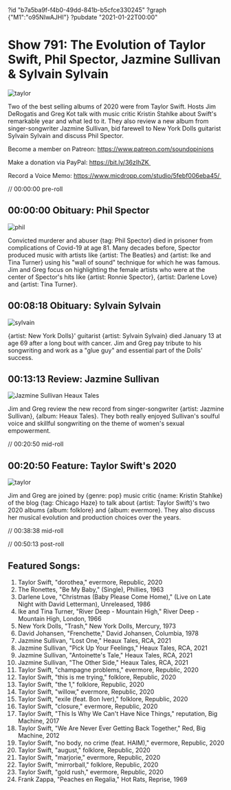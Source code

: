 ?id "b7a5ba9f-f4b0-49dd-841b-b5cfce330245"
?graph {"M1":"o95NIwAJHI"}
?pubdate "2021-01-22T00:00"
# Show 791: The Evolution of Taylor Swift, Phil Spector, Jazmine Sullivan & Sylvain Sylvain

![taylor](https://static.soundopinions.org/images/2021/taylor.jpeg)

Two of the best selling albums of 2020 were from Taylor Swift. Hosts Jim DeRogatis and Greg Kot talk with music critic Kristin Stahlke about Swift's remarkable year and what led to it. They also review a new album from singer-songwriter Jazmine Sullivan, bid farewell to New York Dolls guitarist Sylvain Sylvain and discuss Phil Spector. 

Become a member on Patreon: https://www.patreon.com/soundopinions

Make a donation via PayPal: https://bit.ly/36zIhZK 

Record a Voice Memo: https://www.micdropp.com/studio/5febf006eba45/ 

// 00:00:00 pre-roll

## 00:00:00 Obituary: Phil Spector
![phil](https://static.soundopinions.org/images/2021/phil.jpeg)

Convicted murderer and abuser {tag: Phil Spector} died in prisoner from complications of Covid-19 at age 81. Many decades before, Spector produced music with artists like {artist: The Beatles} and {artist: Ike and Tina Turner} using his "wall of sound" technique for which he was famous. Jim and Greg focus on highlighting the female artists who were at the center of Spector's hits like {artist: Ronnie Spector}, {artist: Darlene Love} and {artist: Tina Turner}.

## 00:08:18 Obituary: Sylvain Sylvain
![sylvain](https://static.soundopinions.org/images/2021/sylvain.jpeg)

{artist: New York Dolls}' guitarist {artist: Sylvain Sylvain} died January 13 at age 69 after a long bout with cancer. Jim and Greg pay tribute to his songwriting and work as a "glue guy" and essential part of the Dolls' success. 


## 00:13:13 Review: Jazmine Sullivan

![Jazmine Sullivan Heaux Tales](https://static.soundopinions.org/assets/791/M12.jpg)

Jim and Greg review the new record from singer-songwriter {artist: Jazmine Sullivan}, {album: Heaux Tales}. They both really enjoyed Sullivan's soulful voice and skillful songwriting on the theme of women's sexual empowerment.


// 00:20:50 mid-roll

## 00:20:50 Feature: Taylor Swift's 2020
![taylor](https://static.soundopinions.org/images/2021/taylor.jpeg)

Jim and Greg are joined by {genre: pop} music critic {name: Kristin Stahlke} of the blog {tag: Chicago Haze} to talk about {artist: Taylor Swift}'s two 2020 albums {album: folklore} and {album: evermore}. They also discuss her musical evolution and production choices over the years.


// 00:38:38 mid-roll

// 00:50:13 post-roll


## Featured Songs:

1. Taylor Swift, "dorothea," evermore, Republic, 2020
1. The Ronettes, "Be My Baby," (Single), Phillies, 1963
1. Darlene Love, "Christmas (Baby Please Come Home)," (Live on Late Night with David Letterman), Unreleased, 1986
1. Ike and Tina Turner, "River Deep - Mountain High," River Deep - Mountain High, London, 1966
1. New York Dolls, "Trash," New York Dolls, Mercury, 1973
1. David Johansen, "Frenchette," David Johansen, Columbia, 1978
1. Jazmine Sullivan, "Lost One," Heaux Tales, RCA, 2021
1. Jazmine Sullivan, "Pick Up Your Feelings," Heaux Tales, RCA, 2021
1. Jazmine Sullivan, "Antoinette's Tale," Heaux Tales, RCA, 2021
1. Jazmine Sullivan, "The Other Side," Heaux Tales, RCA, 2021
1. Taylor Swift, "champagne problems," evermore, Republic, 2020
1. Taylor Swift, "this is me trying," folklore, Republic, 2020
1. Taylor Swift, "the 1," folklore, Republic, 2020
1. Taylor Swift, "willow," evermore, Republic, 2020
1. Taylor Swift, "exile (feat. Bon Iver)," folklore, Republic, 2020
1. Taylor Swift, "closure," evermore, Republic, 2020
1. Taylor Swift, "This Is Why We Can't Have Nice Things," reputation, Big Machine, 2017
1. Taylor Swift, "We Are Never Ever Getting Back Together," Red, Big Machine, 2012
1. Taylor Swift, "no body, no crime (feat. HAIM)," evermore, Republic, 2020
1. Taylor Swift, "august," folklore, Republic, 2020
1. Taylor Swift, "marjorie," evermore, Republic, 2020
1. Taylor Swift, "mirrorball," folklore, Republic, 2020
1. Taylor Swift, "gold rush," evermore, Republic, 2020
1. Frank Zappa, "Peaches en Regalia," Hot Rats, Reprise, 1969
